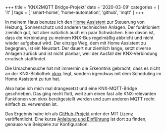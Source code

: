 +++
title = 'KNX2MQTT Bridge-Projekt'
date = '2020-03-09'
categories = [ 'it' ]
tags = [ 'smart-home', 'home-automation', 'github', 'mqtt' ]
+++

In meinem Haus benutze ich den [Home Assistent][1] zur Steuerung von Heizung, Sonnenschutz und anderen technischen Anlagen.
Der funktioniert ziemlich gut, hat aber natürlich auch ein paar Schwächen.
Eine davon ist, dass die Verbindung zu meinem KNX-Bus regelmäßig abbricht und nicht wieder aufgebaut wird.
Der einzige Weg, dem mit Home Assistent zu begegnen, ist ein Neustart.
Der dauert nur ziemlich lange, setzt diverse Anlagen zurück und ist nicht planbar, weil der Ausfall der KNX-Verbindung erratisch stattfindet.

Die Ursachensuche hat mit immerhin die Erkenntnis gebracht, dass es nicht an der KNX-Bibliothek [xknx][2] liegt, sondern irgendwas mit dem Scheduling im Home Assistent zu tun hat.

Also habe ich mich mal drangesetzt und eine KNX-MQTT-Bridge geschrieben.
Das ging recht flott, weil zum einen fast alle KNX-relevanten Funktionen von xknx bereitgestellt werden und zum anderen MQTT recht einfach zu verwenden ist.

Das Ergebnis habe ich als [GitHub-Projekt][3] unter der MIT Lizenz veröffentlicht.
Eine kurze [Anleitung und Einführung][4] ist dort zu finden, genauso wie Beispiele zur Konfiguration.

[1]:	https://www.home-assistant.io/ "Home Assistant"
[2]:	https://xknx.io/ "xknx"
[3]:	https://github.com/gbeine/knx2mqtt "knx2mqtt"
[4]:	https://github.com/gbeine/knx2mqtt/blob/master/README.md "Anleitung"
